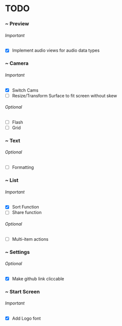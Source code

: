 # TODO

### ~ Preview

###### Important

* [x] Implement audio views for audio data types

### ~ Camera

###### Important

* [x] Switch Cams
* [ ] Resize/Transform Surface to fit screen without skew

###### Optional

* [ ] Flash
* [ ] Grid

### ~ Text

###### Optional

* [ ] Formatting

### ~ List

###### Important

* [x] Sort Function
* [ ] Share function

###### Optional

* [ ] Multi-item actions

### ~ Settings

###### Optional

* [x] Make github link cliccable

### ~ Start Screen

###### Important

* [x] Add Logo font
